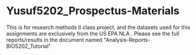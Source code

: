# Yusuf5202_Prospectus-Materials
This is for research methods II class project, and the datasets used for this assignments are exclusively from the US EPA NLA .
Please see the full reports/results in the document named "Analysis-Reports-BIO5202_Tutorial"
